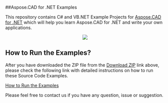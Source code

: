 ##Aspose.CAD for .NET Examples

This repository contains C# and VB.NET Example Projects for [Aspose.CAD for .NET](http://www.aspose.com/products/cad/net) which will help you learn Aspose.CAD for .NET and write your own applications.

<p align="center">
  <a title="Download Examples ZIP" href="https://github.com/aspose-cad/Aspose.CAD-for-.NET/archive/master.zip">
	<img src="https://raw.github.com/AsposeExamples/java-examples-dashboard/master/images/downloadZip-Button-Large.png" />
  </a>
</p>


## How to Run the Examples?

After you have downloaded the ZIP file from the [Download ZIP](https://github.com/aspose-cad/Aspose.CAD-for-.NET/archive/master.zip) link above, please check the following link with detailed instructions on how to run these Source Code Examples.

[How to Run the Examples](http://www.aspose.com/docs/display/cadnet/How+to+Run+the+Examples)

Please feel free to contact us if you have any question, issue or suggestion.
